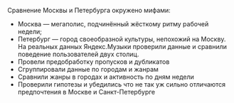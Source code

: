 Сравнение Москвы и Петербурга окружено мифами:
- Москва — мегаполис, подчинённый жёсткому ритму рабочей недели;
- Петербург — город своеобразной культуры, непохожий на Москву.
На реальных данных Яндекс.Музыки проверили данные и сравнили поведение пользователей двух столиц.
- Провели предобработку пропусков и дубликатов
- Сгруппировали данные по городам и жанрам
- Сравнили жанры в городах и активность по дням недели
- Проверили гипотезы и убедились что не так уж сильно отличаются предпочтения в Москве и Санкт-Петербурге

